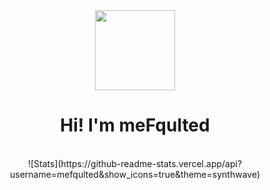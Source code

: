 <div id="header" align="center">
  <img src="https://fsn.xcdn.host/avataaars%20(4).png" width="128"/>
  <h1>Hi! I'm <strong>meFqulted</strong></h1>
  <br>
  ![Stats](https://github-readme-stats.vercel.app/api?username=mefqulted&show_icons=true&theme=synthwave)
</div>
